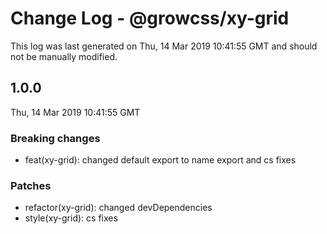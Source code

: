 # Change Log - @growcss/xy-grid

This log was last generated on Thu, 14 Mar 2019 10:41:55 GMT and should not be manually modified.

## 1.0.0
Thu, 14 Mar 2019 10:41:55 GMT

### Breaking changes

- feat(xy-grid): changed default export to name export and cs fixes

### Patches

- refactor(xy-grid): changed devDependencies
- style(xy-grid): cs fixes

